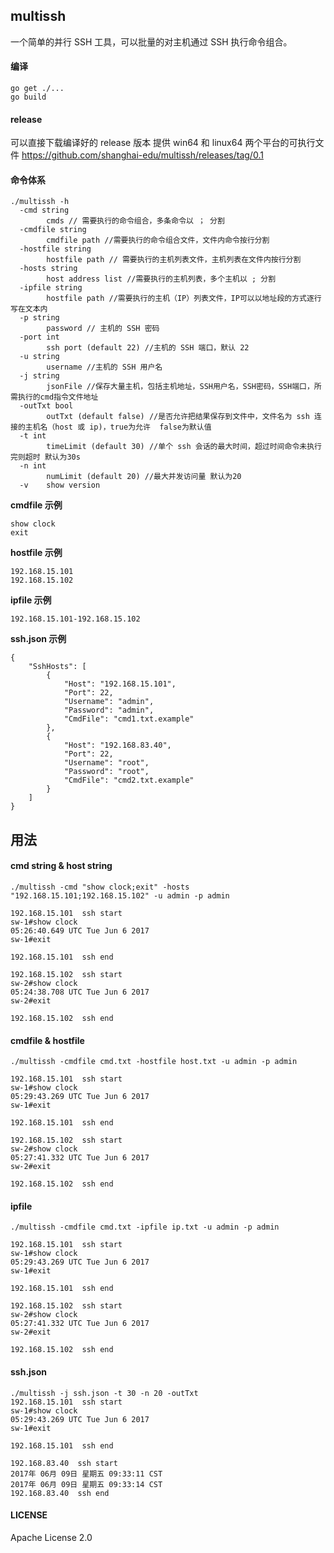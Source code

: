  ## multissh

一个简单的并行 SSH 工具，可以批量的对主机通过 SSH 执行命令组合。

#### 编译
```
go get ./...
go build
```

#### release
可以直接下载编译好的 release 版本
提供 win64 和 linux64 两个平台的可执行文件
https://github.com/shanghai-edu/multissh/releases/tag/0.1

#### 命令体系
```
./multissh -h
  -cmd string
        cmds // 需要执行的命令组合，多条命令以 ； 分割
  -cmdfile string
        cmdfile path //需要执行的命令组合文件，文件内命令按行分割
  -hostfile string
        hostfile path // 需要执行的主机列表文件，主机列表在文件内按行分割
  -hosts string
        host address list //需要执行的主机列表，多个主机以 ; 分割
  -ipfile string
        hostfile path //需要执行的主机（IP）列表文件，IP可以以地址段的方式逐行写在文本内
  -p string
        password // 主机的 SSH 密码
  -port int
        ssh port (default 22) //主机的 SSH 端口，默认 22
  -u string
        username //主机的 SSH 用户名
  -j string
        jsonFile //保存大量主机，包括主机地址，SSH用户名，SSH密码，SSH端口，所需执行的cmd指令文件地址
  -outTxt bool
        outTxt (default false) //是否允许把结果保存到文件中，文件名为 ssh 连接的主机名（host 或 ip)，true为允许  false为默认值
  -t int
        timeLimit (default 30) //单个 ssh 会话的最大时间，超过时间命令未执行完则超时 默认为30s
  -n int
        numLimit (default 20) //最大并发访问量 默认为20
  -v    show version

```
**cmdfile 示例**
```
show clock
exit
```
**hostfile 示例**
```
192.168.15.101
192.168.15.102
```
**ipfile 示例**
```
192.168.15.101-192.168.15.102
```

**ssh.json 示例**
```
{
    "SshHosts": [
        {
            "Host": "192.168.15.101", 
            "Port": 22, 
            "Username": "admin", 
            "Password": "admin", 
            "CmdFile": "cmd1.txt.example"
        }, 
        {
            "Host": "192.168.83.40", 
            "Port": 22, 
            "Username": "root", 
            "Password": "root", 
            "CmdFile": "cmd2.txt.example"
        }
    ]
}
```

## 用法
#### cmd string & host string
```
./multissh -cmd "show clock;exit" -hosts "192.168.15.101;192.168.15.102" -u admin -p admin

192.168.15.101  ssh start
sw-1#show clock
05:26:40.649 UTC Tue Jun 6 2017
sw-1#exit

192.168.15.101  ssh end

192.168.15.102  ssh start
sw-2#show clock
05:24:38.708 UTC Tue Jun 6 2017
sw-2#exit

192.168.15.102  ssh end
```

#### cmdfile & hostfile
```
./multissh -cmdfile cmd.txt -hostfile host.txt -u admin -p admin

192.168.15.101  ssh start
sw-1#show clock
05:29:43.269 UTC Tue Jun 6 2017
sw-1#exit

192.168.15.101  ssh end

192.168.15.102  ssh start
sw-2#show clock
05:27:41.332 UTC Tue Jun 6 2017
sw-2#exit

192.168.15.102  ssh end
```

#### ipfile
```
./multissh -cmdfile cmd.txt -ipfile ip.txt -u admin -p admin

192.168.15.101  ssh start
sw-1#show clock
05:29:43.269 UTC Tue Jun 6 2017
sw-1#exit

192.168.15.101  ssh end

192.168.15.102  ssh start
sw-2#show clock
05:27:41.332 UTC Tue Jun 6 2017
sw-2#exit

192.168.15.102  ssh end
```

#### ssh.json
```
./multissh -j ssh.json -t 30 -n 20 -outTxt
192.168.15.101  ssh start
sw-1#show clock
05:29:43.269 UTC Tue Jun 6 2017
sw-1#exit

192.168.15.101  ssh end

192.168.83.40  ssh start
2017年 06月 09日 星期五 09:33:11 CST
2017年 06月 09日 星期五 09:33:14 CST
192.168.83.40  ssh end
```

#### LICENSE
Apache License 2.0